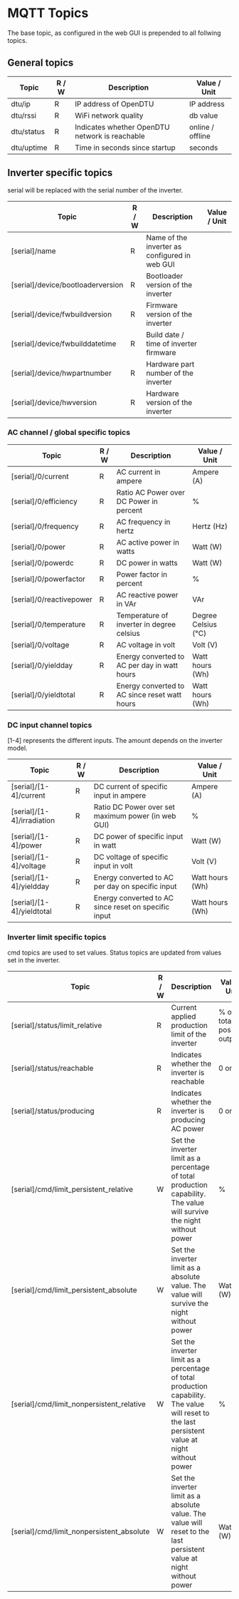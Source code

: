 # MQTT Topics

The base topic, as configured in the web GUI is prepended to all follwing topics.

## General topics

| Topic                                   | R / W | Description                                          | Value / Unit               |
| --------------------------------------- | ----- | ---------------------------------------------------- | -------------------------- |
| dtu/ip                                  | R     | IP address of OpenDTU                                | IP address                 |
| dtu/rssi                                | R     | WiFi network quality                                 | db value                   |
| dtu/status                              | R     | Indicates whether OpenDTU network is reachable       | online /  offline          |
| dtu/uptime                              | R     | Time in seconds since startup                        | seconds                    |

## Inverter specific topics

serial will be replaced with the serial number of the inverter.

| Topic                                   | R / W | Description                                          | Value / Unit               |
| --------------------------------------- | ----- | ---------------------------------------------------- | -------------------------- |
| [serial]/name                           | R     | Name of the inverter as configured in web GUI        |                            |
| [serial]/device/bootloaderversion       | R     | Bootloader version of the inverter                   |                            |
| [serial]/device/fwbuildversion          | R     | Firmware version of the inverter                     |                            |
| [serial]/device/fwbuilddatetime         | R     | Build date / time of inverter firmware               |                            |
| [serial]/device/hwpartnumber            | R     | Hardware part number of the inverter                 |                            |
| [serial]/device/hwversion               | R     | Hardware version of the inverter                     |                            |

### AC channel / global specific topics

| Topic                                   | R / W | Description                                          | Value / Unit               |
| --------------------------------------- | ----- | ---------------------------------------------------- | -------------------------- |
| [serial]/0/current                      | R     | AC current in ampere                                 | Ampere (A)                 |
| [serial]/0/efficiency                   | R     | Ratio AC Power over DC Power in percent              | %                          |
| [serial]/0/frequency                    | R     | AC frequency in hertz                                | Hertz (Hz)                 |
| [serial]/0/power                        | R     | AC active power in watts                             | Watt (W)                   |
| [serial]/0/powerdc                      | R     | DC power in watts                                    | Watt (W)                   |
| [serial]/0/powerfactor                  | R     | Power factor in percent                              | %                          |
| [serial]/0/reactivepower                | R     | AC reactive power in VAr                             | VAr                        |
| [serial]/0/temperature                  | R     | Temperature of inverter in degree celsius            | Degree Celsius (°C)        |
| [serial]/0/voltage                      | R     | AC voltage in volt                                   | Volt (V)                   |
| [serial]/0/yieldday                     | R     | Energy converted to AC per day in watt hours         | Watt hours (Wh)            |
| [serial]/0/yieldtotal                   | R     | Energy converted to AC since reset watt hours        | Watt hours (Wh)            |

### DC input channel topics

[1-4] represents the different inputs. The amount depends on the inverter model.

| Topic                                   | R / W | Description                                          | Value / Unit               |
| --------------------------------------- | ----- | ---------------------------------------------------- | -------------------------- |
| [serial]/[1-4]/current                  | R     | DC current of specific input in ampere               | Ampere (A)                 |
| [serial]/[1-4]/irradiation              | R     | Ratio DC Power over set maximum power (in web GUI)   | %                          |
| [serial]/[1-4]/power                    | R     | DC power of specific input in watt                   | Watt (W)                   |
| [serial]/[1-4]/voltage                  | R     | DC voltage of specific input in volt                 | Volt (V)                   |
| [serial]/[1-4]/yieldday                 | R     | Energy converted to AC per day on specific input     | Watt hours (Wh)            |
| [serial]/[1-4]/yieldtotal               | R     | Energy converted to AC since reset on specific input | Watt hours (Wh)            |

### Inverter limit specific topics

cmd topics are used to set values. Status topics are updated from values set in the inverter.

| Topic                                     | R / W | Description                                          | Value / Unit               |
| ----------------------------------------- | ----- | ---------------------------------------------------- | -------------------------- |
| [serial]/status/limit_relative            | R     | Current applied production limit of the inverter     | % of total possible output |
| [serial]/status/reachable                 | R     | Indicates whether the inverter is reachable          | 0 or 1                     |
| [serial]/status/producing                 | R     | Indicates whether the inverter is producing AC power | 0 or 1                     |
| [serial]/cmd/limit_persistent_relative    | W     | Set the inverter limit as a percentage of total production capability. The  value will survive the night without power | %                          |
| [serial]/cmd/limit_persistent_absolute    | W     | Set the inverter limit as a absolute value. The  value will survive the night without power | Watt (W)                   |
| [serial]/cmd/limit_nonpersistent_relative | W     | Set the inverter limit as a percentage of total production capability. The  value will reset to the last persistent value at night without power | %                          |
| [serial]/cmd/limit_nonpersistent_absolute | W     | Set the inverter limit as a absolute value. The  value will reset to the last persistent value at night without power | Watt (W)                   |